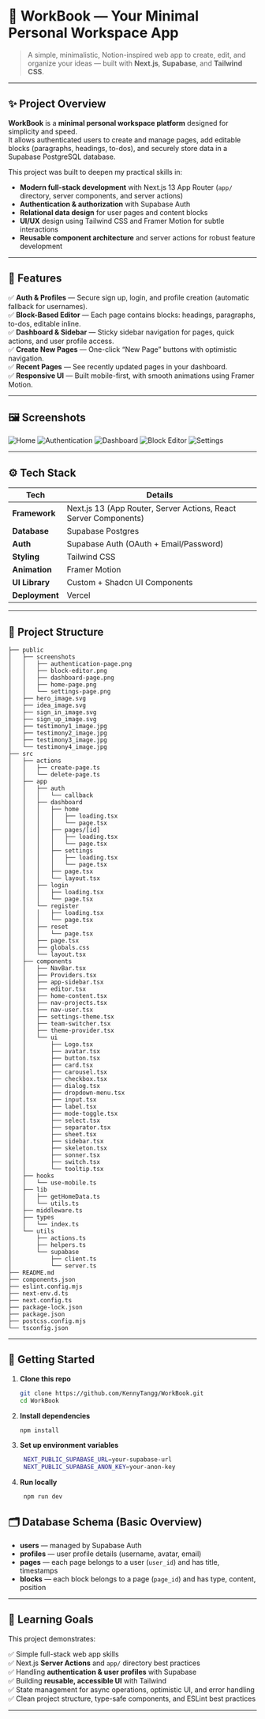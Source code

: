 # 📓 WorkBook — Your Minimal Personal Workspace App

> A simple, minimalistic, Notion-inspired web app to create, edit, and organize your ideas — built with **Next.js**, **Supabase**, and **Tailwind CSS**.

---

## ✨ Project Overview

**WorkBook** is a **minimal personal workspace platform** designed for simplicity and speed.  
It allows authenticated users to create and manage pages, add editable blocks (paragraphs, headings, to-dos), and securely store data in a Supabase PostgreSQL database.

This project was built to deepen my practical skills in:
- **Modern full-stack development** with Next.js 13 App Router (`app/` directory, server components, and server actions)
- **Authentication & authorization** with Supabase Auth
- **Relational data design** for user pages and content blocks
- **UI/UX** design using Tailwind CSS and Framer Motion for subtle interactions
- **Reusable component architecture** and server actions for robust feature development

---

## 📌 Features

✅ **Auth & Profiles** — Secure sign up, login, and profile creation (automatic fallback for usernames).  
✅ **Block-Based Editor** — Each page contains blocks: headings, paragraphs, to-dos, editable inline.  
✅ **Dashboard & Sidebar** — Sticky sidebar navigation for pages, quick actions, and user profile access.  
✅ **Create New Pages** — One-click “New Page” buttons with optimistic navigation.  
✅ **Recent Pages** — See recently updated pages in your dashboard.  
✅ **Responsive UI** — Built mobile-first, with smooth animations using Framer Motion.  

---

## 🖼️ Screenshots
![Home](public/screenshots/home-page.png)
![Authentication](public/screenshots/authentication-page.png)
![Dashboard](public/screenshots/dashboard-page.png)
![Block Editor](public/screenshots/block-editor.png)
![Settings](public/screenshots/settings-page.png)

---
## ⚙️ Tech Stack

| Tech         | Details |
|--------------|---------|
| **Framework** | Next.js 13 (App Router, Server Actions, React Server Components) |
| **Database** | Supabase Postgres |
| **Auth**     | Supabase Auth (OAuth + Email/Password) |
| **Styling**  | Tailwind CSS |
| **Animation** | Framer Motion |
| **UI Library** | Custom + Shadcn UI Components |
| **Deployment** | Vercel |

---

## 📂 Project Structure

```plaintext
├── public
│   ├── screenshots
│   │   ├── authentication-page.png
│   │   ├── block-editor.png
│   │   ├── dashboard-page.png
│   │   ├── home-page.png
│   │   └── settings-page.png
│   ├── hero_image.svg
│   ├── idea_image.svg
│   ├── sign_in_image.svg
│   ├── sign_up_image.svg
│   ├── testimony1_image.jpg
│   ├── testimony2_image.jpg
│   ├── testimony3_image.jpg
│   └── testimony4_image.jpg
├── src
│   ├── actions
│   │   ├── create-page.ts
│   │   └── delete-page.ts
│   ├── app
│   │   ├── auth
│   │   │   └── callback
│   │   ├── dashboard
│   │   │   ├── home
│   │   │   │   ├── loading.tsx
│   │   │   │   └── page.tsx
│   │   │   ├── pages/[id]
│   │   │   │   ├── loading.tsx
│   │   │   │   └── page.tsx
│   │   │   ├── settings
│   │   │   │   ├── loading.tsx
│   │   │   │   └── page.tsx
│   │   │   ├── page.tsx
│   │   │   └── layout.tsx
│   │   ├── login
│   │   │   ├── loading.tsx
│   │   │   └── page.tsx
│   │   └── register
│   │   │   ├── loading.tsx
│   │   │   └── page.tsx
│   │   ├── reset
│   │   │   └── page.tsx
│   │   ├── page.tsx
│   │   ├── globals.css
│   │   └── layout.tsx
│   ├── components
│   │   ├── NavBar.tsx
│   │   ├── Providers.tsx
│   │   ├── app-sidebar.tsx
│   │   ├── editor.tsx
│   │   ├── home-content.tsx
│   │   ├── nav-projects.tsx
│   │   ├── nav-user.tsx
│   │   ├── settings-theme.tsx
│   │   ├── team-switcher.tsx
│   │   ├── theme-provider.tsx
│   │   └── ui
│   │       ├── Logo.tsx
│   │       ├── avatar.tsx
│   │       ├── button.tsx
│   │       ├── card.tsx
│   │       ├── carousel.tsx
│   │       ├── checkbox.tsx
│   │       ├── dialog.tsx
│   │       ├── dropdown-menu.tsx
│   │       ├── input.tsx
│   │       ├── label.tsx
│   │       ├── mode-toggle.tsx
│   │       ├── select.tsx
│   │       ├── separator.tsx
│   │       ├── sheet.tsx
│   │       ├── sidebar.tsx
│   │       ├── skeleton.tsx
│   │       ├── sonner.tsx
│   │       ├── switch.tsx
│   │       └── tooltip.tsx
│   ├── hooks
│   │   └── use-mobile.ts
│   ├── lib
│   │   ├── getHomeData.ts
│   │   └── utils.ts
│   ├── middleware.ts
│   ├── types
│   │   └── index.ts
│   └── utils
│       ├── actions.ts
│       ├── helpers.ts
│       └── supabase
│           ├── client.ts
│           └── server.ts
├── README.md
├── components.json
├── eslint.config.mjs
├── next-env.d.ts
├── next.config.ts
├── package-lock.json
├── package.json
├── postcss.config.mjs
└── tsconfig.json

```

---

## 🚀 Getting Started

1. **Clone this repo**
   ```bash
   git clone https://github.com/KennyTangg/WorkBook.git
   cd WorkBook
2. **Install dependencies**
   ```bash
   npm install
3. **Set up environment variables**
   ```bash
    NEXT_PUBLIC_SUPABASE_URL=your-supabase-url
    NEXT_PUBLIC_SUPABASE_ANON_KEY=your-anon-key
4. **Run locally**
   ```bash
    npm run dev
## 🗂️ Database Schema (Basic Overview)

- **users** — managed by Supabase Auth
- **profiles** — user profile details (username, avatar, email)
- **pages** — each page belongs to a user (`user_id`) and has title, timestamps
- **blocks** — each block belongs to a page (`page_id`) and has type, content, position

---

## 🎯 Learning Goals

This project demonstrates:

✅ Simple full-stack web app skills  
✅ Next.js **Server Actions** and `app/` directory best practices  
✅ Handling **authentication & user profiles** with Supabase  
✅ Building **reusable, accessible UI** with Tailwind  
✅ State management for async operations, optimistic UI, and error handling  
✅ Clean project structure, type-safe components, and ESLint best practices

---